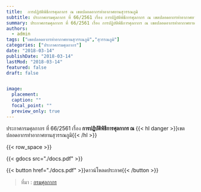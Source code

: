 ```yaml
---
title: 	การปฏิบัติพิธีการศุลกากร ณ เขตปลอดอากรท่าอากาศยานสุวรรณภูมิ
subtitle: ประกาศกรมศุลกากร ที่ 66/2561 เรื่อง การปฏิบัติพิธีการศุลกากร ณ เขตปลอดอากรท่าอากาศยานสุวรรณภูมิ
summary: ประกาศกรมศุลกากร ที่ 66/2561 เรื่อง การปฏิบัติพิธีการศุลกากร ณ เขตปลอดอากรท่าอากาศยานสุวรรณภูมิ
authors:
  - admin
tags: ["เขตปลอดอากรท่าอากาศยานสุวรรณภูมิ","สุวรรณภูมิ"]
categories: ["ประกาศกรมศุลกากร"]
date: "2018-03-14"
publishDate: "2018-03-14"
lastMod: "2018-03-14"
featured: false
draft: false


image:
  placement:
  caption: ""
  focal_point: ""
  preview_only: true
---
```



ประกาศกรมศุลกากร ที่ 66/2561 เรื่อง **การปฏิบัติพิธีการศุลกากร ณ** {{< hl danger >}}เขตปลอดอากรท่าอากาศยานสุวรรณภูมิ{{< /hl >}}





{{< row_space >}}

{{< gdocs src="./docs.pdf" >}}


{{< button href="./docs.pdf" >}}ดาวน์โหลดประกาศ{{< /button >}}

> ที่มา : [กรมศุลกากร](https://www.customs.go.th/cont_strc_download_with_docno_date.php?lang=th&top_menu=menu_homepage&current_id=14223132414d505e4e464b46464b49)
